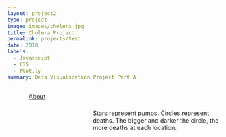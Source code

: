 ```yaml
---
layout: project2
type: project
image: images/cholera.jpg
title: Cholera Project
permalink: projects/test
date: 2018
labels:
  - Javascript
  - CSS
  - Plot.ly
summary: Data Visualization Project Part A
---
```

<html lang="en">
<head>
  <meta charset="UTF-8">
  <title>Pump and Death Locations</title>
  <head>
    <script src="https://cdn.plot.ly/plotly-latest.min.js"></script>
    <link rel="stylesheet" href="https://cdnjs.cloudflare.com/ajax/libs/semantic-ui/2.2.2/semantic.min.css">
  </head>
</head><nav class="ui stackable menu">
  <a style="padding-top: 8px; padding-left: 50px;" href="https://mserai.github.io/projects/cholera">About</a>
  <div style="padding-top: 8px; padding-left: 200px"><p>Stars represent pumps. Circles represent deaths. The bigger and darker the circle, the more deaths at each location.</p></div>
  </nav>
<body>
<div class="ui fluid container">
<div id="map"></div>
</div>
<script>
  /*1. Read in choleraDeathLocations.csv and ...*/
  Plotly.d3.csv('https://raw.githubusercontent.com/mserai/Cholera/master/choleraDeathLocations.csv', function(err, rows){
    Plotly.d3.csv('https://raw.githubusercontent.com/mserai/Cholera/master/choleraPumpLocations.csv', function(err1, rows1) {
      function unpack(rows, key) {
        return rows.map(function (row) { return row[key];
        });
      }
      var pumpY = [];
      var pumpX = [];
      /*Grab*/
      pumpY.push(Object.keys(rows1[0])[0]);
      pumpX.push(Object.keys(rows1[0])[1]);
      for (var i = 0; i < rows1.length; i++) {
        pumpX.push(rows1[i]["x"]);
        pumpY.push(rows1[i]["y"]);
      }
      pumpX.push(rows1[i][21.298472]);
      pumpY.push(rows1[i][157.817582]);                                 
      var colors = [[0, 'rgb(256,0,0)'],[0.25,'rgb(200, 36, 36)'],[0.5,'rgb(132, 73, 73)'],[0.75,'rgb(73, 0, 0)'],[1,'rgb(0,0,0)']];
      /*2. Show a map of the locations of the deaths...*/
      var plots = [{
        type: 'scattermapbox',
        mode: 'markers',
        text: unpack(rows, 'Deaths'),
        lon: unpack(rows, 'pumpLong'),
        lat: unpack(rows, 'pumpLat'),
        marker: {
          color: unpack(rows, 'Deaths'),
          colorscale: colors,
          cmin: 0,
          cmax: 10,
          reversescale: false,
          opacity: unpack(rows, 'Deaths'),
          size: unpack(rows, 'Deaths'),
          sizeref: .25,
        },
        name: 'Death(s)'
      }];
      /* of pumps*/
      var plot = [{
        type: 'scattermapbox',
        mode: 'markers',
        lon: unpack(rows1, 'x'),
        lat: unpack(rows1, 'y'),
        marker: {
          symbol: 'star',
          size: 20,
          color: 'rgb(0,0,256)',
        },
        name: 'Pump'
      }];
      layout = {
        height: 1000,
        width: 2000,
        dragmode: 'zoom',
        title: 'Pumps and Deaths',
        mapbox: {
          center: {
            lat: 21.298472,
            lon: -157.817582
          },
          domain: {
            x: [0, 1],
            y: [0, 1]
          },
          style: 'light',
          zoom: 15.3
        },
        margin: {
          r: 0,
          t: 0,
          b: 0,
          l: 0,
          pad: 0
        },
        showlegend: true
      };
      Plotly.setPlotConfig({
        mapboxAccessToken: 'pk.eyJ1IjoibXNlcmFpIiwiYSI6ImNqbTl1NWJ5ajAwMW8zcG1yNjY5emc5NnMifQ.Ig1yRjY3fv_Babaz0TbVOw'
      });
      /*Go*/
      Plotly.newPlot('map', plot, layout);
      Plotly.plot('map', plots, layout);
    })
  });
</script>
</body>
</html>
